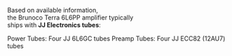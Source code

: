 Based on available information,  
the Brunoco Terra 6L6PP amplifier typically  
ships with
**JJ Electronics tubes**:

Power Tubes: Four JJ 6L6GC tubes
Preamp Tubes: Four JJ ECC82 (12AU7) tubes
